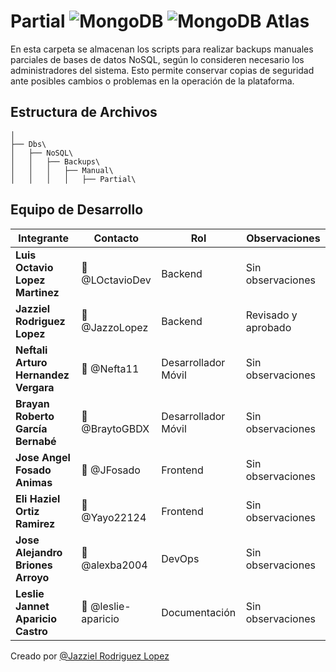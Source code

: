 # Partial ![MongoDB](https://img.shields.io/badge/MongoDB-4EA94B?style=for-the-badge&logo=mongodb&logoColor=white) ![MongoDB Atlas](https://img.shields.io/badge/MongoDB%20Atlas-4EA94B?style=for-the-badge&logo=mongodb&logoColor=white)


 En esta carpeta se almacenan los scripts para realizar backups manuales parciales de bases de datos NoSQL, según lo consideren necesario los administradores del sistema. Esto permite conservar copias de seguridad ante posibles cambios o problemas en la operación de la plataforma.

## Estructura de Archivos

    │
    ├── Dbs\
    │   ├── NoSQL\
    │   │   ├── Backups\
    │   │   │   ├── Manual\
    │   │   │   │   ├── Partial\  
     


## Equipo de Desarrollo
| Integrante                           | Contacto           | Rol                 | Observaciones     |
| ------------------------------------ | ------------------ | ------------------- | ----------------- |
| **Luis Octavio Lopez Martinez**      | 📧 @LOctavioDev     | Backend             | Sin observaciones |
| **Jazziel Rodriguez Lopez**          | 📧 @JazzoLopez      | Backend             | Revisado y aprobado  |
| **Neftali Arturo Hernandez Vergara** | 📧 @Nefta11         | Desarrollador Móvil | Sin observaciones |
| **Brayan Roberto García Bernabé**    | 📧 @BraytoGBDX      | Desarrollador Móvil | Sin observaciones |
| **Jose Angel Fosado Animas**         | 📧 @JFosado         | Frontend            | Sin observaciones |
| **Eli Haziel Ortiz Ramirez**         | 📧 @Yayo22124       | Frontend            | Sin observaciones |
| **Jose Alejandro Briones Arroyo**    | 📧 @alexba2004      | DevOps              | Sin observaciones |
| **Leslie Jannet Aparicio Castro**    | 📧 @leslie-aparicio | Documentación       | Sin observaciones |

 

Creado por [@Jazziel Rodriguez Lopez](https://github.com/JazzoLopez) 